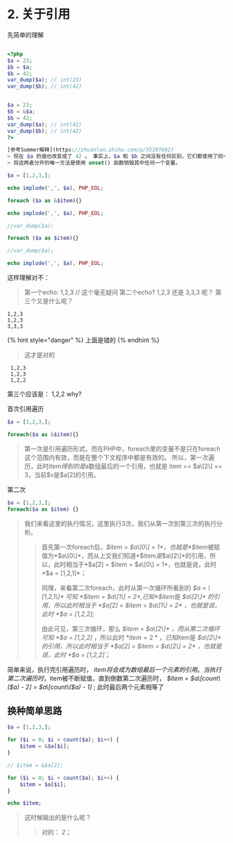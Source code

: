 # 2. 关于引用

先简单的理解

```php

<?php
$a = 23;
$b = $a;
$b = 42;
var_dump($a); // int(23)
var_dump($b); // int(42)


$a = 23;
$b = &$a;
$b = 42;
var_dump($a); // int(42)
var_dump($b); // int(42)
?>

[参考Summer解释](https://zhuanlan.zhihu.com/p/35107602)
> 现在 $a 的值也改变成了 42 。 事实上，$a 和 $b 之间没有任何区别，它们都使用了同一个变量容器（又名： zval ）。
> 将这两者分开的唯一方法是使用 unset() 函数销毁其中任何一个变量。


```


```php
$a = [1,2,3,];

echo implode(',', $a), PHP_EOL;

foreach ($a as &$item){}

echo implode(',', $a), PHP_EOL;

//var_dump($a);

foreach ($a as $item){}

//var_dump($a);

echo implode(',', $a), PHP_EOL;
```

这样理解对不：

> 第一个echo: 1,2,3 // 这个毫无疑问 
> 第二个echo? 1,2,3 还是 3,3,3 呢？
> 第三个又是什么呢？

```text
1,2,3
1,2,3
3,3,3
```

{% hint style="danger" %}
上面是错的
{% endhint %}

> 这才是对的

```text
 1,2,3 
 1,2,3
 1,2,2
```

第三个应该是： 1,2,2 why?

首次引用遍历

```php
$a = [1,2,3,];

foreach($a as &$item){}
```

> 第一次是引用遍历形式，而在PHP中，foreach里的变量不是只在foreach这个范围内有效，而是在整个下文程序中都是有效的。 所以，第一次遍历，此时$item得到的是$a数组最后的一个引用，也就是 item == $a\[2\] == 3，当前$v是$a\[2\]的引用。

第二次

```php
$a = [1,2,3,];
foreach($a as $item) {}
```

> 我们来看这里的执行情况，这里执行3次，我们从第一次到第三次的执行分析。
>
> > 首先第一次foreach后，*$item = $a\[0\] = 1*，也就是*$item*被赋值为*$a\[0\]*，而从上文我们知道*$item*是*$a\[2\]*的引用，所以，此时相当于*$a\[2\] = $item = $a\[0\] = 1*，也就是说，此时 *$a = \[1,2,1\]*；
> >
> > 同理，来看第二次foreach，此时从第一次循环所看到的 *$a = \[1,2,1\]* 可知 *$item = $a\[1\] = 2*,已知*$item*是 *$a\[2\]* 的引用，所以此时相当于 *$a\[2\] = $item = $a\[1\] = 2* ，也就是说，此时 *$a = \[1,2,2\]*;
> >
> > 由此可见，第三次循环，那么 *$item = $a\[2\]* ，而从第二次循环可知 *$a = \[1,2,2\]* ，所以此时 *$item = 2* ，已知$item是 *$a\[2\]* 的引用，所以此时相当于 *$a\[2\] = $item = $a\[2\] = 2* ，也就是说，此时 *$a = \[1,2,2\]*；

简单来说，执行完引用遍历时， $item 将会成为数组最后一个元素的引用。 当执行第二次遍历时，$item被不断赋值，直到倒数第二次遍历时， *$item = $a\[count\($a\) - 2\] = $a\[count\($a\) - 1\]*  ; 此时最后两个元素相等了

## 换种简单思路

```php
$a = [1,2,3,];

for ($i = 0; $i < count($a); $i++) {
    $item = &$a[$i];
}

// $item = &$a[2];

for ($i = 0; $i < count($a); $i++) {
    $item = $a[$i];
}

echo $item;
```

> 这时候输出的是什么呢？
>
> > 对的： _2_；
